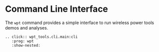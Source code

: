# Command Line Interface

The ``wpt`` command provides a simple interface to run wireless power tools demos and analyses.

```{eval-rst}
.. click:: wpt_tools.cli.main:cli
   :prog: wpt
   :show-nested:
```
